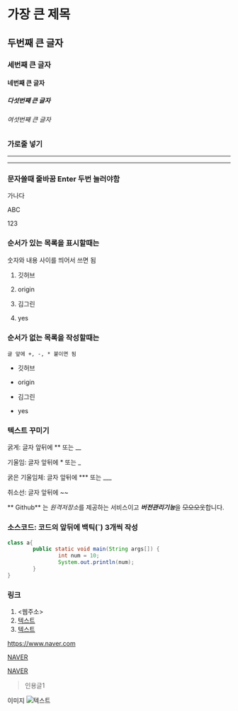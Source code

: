 # 가장 큰 제목
## 두번째 큰 글자
### 세번째 큰 글자
#### 네번째 큰 글자
##### 다섯번째 큰 글자
###### 여섯번째 큰 글자

### 가로줄 넣기
***
-----

### 문자쓸때 줄바꿈 Enter 두번 눌러야함
가나다

ABC

123

### 순서가 있는 목록을 표시할때는
숫자와 내용 사이를 띄어서 쓰면 됨
1. 깃허브

8. origin

3. 김그린

7. yes

### 순서가 없는 목록을 작성할때는
    글 앞에 +, -, * 붙이면 됨
+ 깃허브

+ origin

+ 김그린

+ yes

### 텍스트 꾸미기
굵게: 글자 앞뒤에 ** 또는 __

기울임: 글자 앞뒤에 * 또는 _

굵은 기울임체: 글자 앞뒤에 *** 또는 ___

취소선: 글자 앞뒤에 ~~

** Github** 는 *원격저장소*를 제공하는 서비스이고
***버전관리기능***을 ~~모오오옷~~합니다.

### 소스코드: 코드의 앞뒤에 백틱(`) 3개씩 작성

``` java
class a{
        public static void main(String args[]) {
                int num = 10;
                System.out.println(num);
        }
} 
```

### 링크
1. <웹주소>
2. [텍스트](주소)
3. [텍스트](주소, "설명")

<https://www.naver.com>

[NAVER](https://www.naver.com)

[NAVER](https://www.naver.com, "네이버 바로가기")

>인용글1

이미지
![텍스트](![군침이싸악](https://user-images.githubusercontent.com/130714943/234462637-b23ca1ed-2d66-477f-b7d2-989b0853e9bd.png)
)
